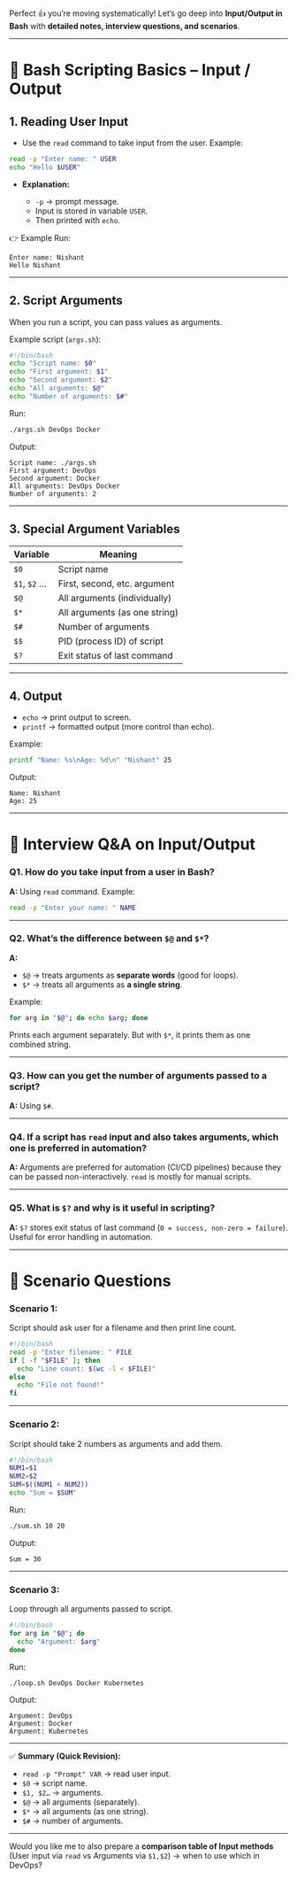 Perfect 👍 you’re moving systematically! Let’s go deep into **Input/Output in Bash** with **detailed notes, interview questions, and scenarios**.

---

# 📝 Bash Scripting Basics – **Input / Output**

## 1. **Reading User Input**

* Use the `read` command to take input from the user.
  Example:

```bash
read -p "Enter name: " USER
echo "Hello $USER"
```

* **Explanation:**

  * `-p` → prompt message.
  * Input is stored in variable `USER`.
  * Then printed with `echo`.

👉 Example Run:

```
Enter name: Nishant
Hello Nishant
```

---

## 2. **Script Arguments**

When you run a script, you can pass values as arguments.

Example script (`args.sh`):

```bash
#!/bin/bash
echo "Script name: $0"
echo "First argument: $1"
echo "Second argument: $2"
echo "All arguments: $@"
echo "Number of arguments: $#"
```

Run:

```bash
./args.sh DevOps Docker
```

Output:

```
Script name: ./args.sh
First argument: DevOps
Second argument: Docker
All arguments: DevOps Docker
Number of arguments: 2
```

---

## 3. **Special Argument Variables**

| Variable     | Meaning                       |
| ------------ | ----------------------------- |
| `$0`         | Script name                   |
| `$1`, `$2` … | First, second, etc. argument  |
| `$@`         | All arguments (individually)  |
| `$*`         | All arguments (as one string) |
| `$#`         | Number of arguments           |
| `$$`         | PID (process ID) of script    |
| `$?`         | Exit status of last command   |

---

## 4. **Output**

* `echo` → print output to screen.
* `printf` → formatted output (more control than echo).

Example:

```bash
printf "Name: %s\nAge: %d\n" "Nishant" 25
```

Output:

```
Name: Nishant
Age: 25
```

---

# 🔹 Interview Q\&A on Input/Output

### **Q1. How do you take input from a user in Bash?**

**A:** Using `read` command. Example:

```bash
read -p "Enter your name: " NAME
```

---

### **Q2. What’s the difference between `$@` and `$*`?**

**A:**

* `$@` → treats arguments as **separate words** (good for loops).
* `$*` → treats all arguments as **a single string**.

Example:

```bash
for arg in "$@"; do echo $arg; done
```

Prints each argument separately.
But with `$*`, it prints them as one combined string.

---

### **Q3. How can you get the number of arguments passed to a script?**

**A:** Using `$#`.

---

### **Q4. If a script has `read` input and also takes arguments, which one is preferred in automation?**

**A:** Arguments are preferred for automation (CI/CD pipelines) because they can be passed non-interactively. `read` is mostly for manual scripts.

---

### **Q5. What is `$?` and why is it useful in scripting?**

**A:** `$?` stores exit status of last command (`0 = success, non-zero = failure`). Useful for error handling in automation.

---

# 🔹 Scenario Questions

### **Scenario 1:**

Script should ask user for a filename and then print line count.

```bash
#!/bin/bash
read -p "Enter filename: " FILE
if [ -f "$FILE" ]; then
  echo "Line count: $(wc -l < $FILE)"
else
  echo "File not found!"
fi
```

---

### **Scenario 2:**

Script should take 2 numbers as arguments and add them.

```bash
#!/bin/bash
NUM1=$1
NUM2=$2
SUM=$((NUM1 + NUM2))
echo "Sum = $SUM"
```

Run:

```bash
./sum.sh 10 20
```

Output:

```
Sum = 30
```

---

### **Scenario 3:**

Loop through all arguments passed to script.

```bash
#!/bin/bash
for arg in "$@"; do
  echo "Argument: $arg"
done
```

Run:

```bash
./loop.sh DevOps Docker Kubernetes
```

Output:

```
Argument: DevOps
Argument: Docker
Argument: Kubernetes
```

---

✅ **Summary (Quick Revision):**

* `read -p "Prompt" VAR` → read user input.
* `$0` → script name.
* `$1, $2…` → arguments.
* `$@` → all arguments (separately).
* `$*` → all arguments (as one string).
* `$#` → number of arguments.

---

Would you like me to also prepare a **comparison table of Input methods** (User input via `read` vs Arguments via `$1,$2`) → when to use which in DevOps?

